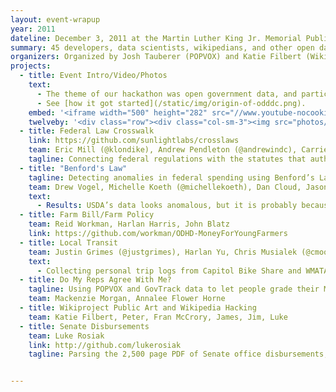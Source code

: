 ```yaml
---
layout: event-wrapup
year: 2011
dateline: December 3, 2011 at the Martin Luther King Jr. Memorial Public Library
summary: 45 developers, data scientists, wikipedians, and other open data enthusiasts participated in our first open data day event.
organizers: Organized by Josh Tauberer (POPVOX) and Katie Filbert (Wikimedia DC).
projects:
  - title: Event Intro/Video/Photos
    text:
      - The theme of our hackathon was open government data, and participants worked on improving access to U.S. law, scanning federal spending for anomalies following Benford’s Law, understanding farm subsidy grants, building local transit apps, and keeping Congress accountable. Only about half of the participants were programmers, but everyone found a way to be involved.
      - See [how it got started](/static/img/origin-of-odddc.png).
    embed: '<iframe width="500" height="282" src="//www.youtube-nocookie.com/embed/QroMmNc_INo?rel=0" frameborder="0" allowfullscreen></iframe>'
    twelveby: '<div class="row"><div class="col-sm-3"><img src="photos/2011/IMG_0818.JPG" class="img-responsive"/></div><div class="col-sm-3"><img src="photos/2011/IMG_0815.JPG" class="img-responsive"/></div><div class="col-sm-3"><img src="photos/2011/IMG_0819.JPG" class="img-responsive"/></div><div class="col-sm-3"><img src="photos/2011/IMG_0811.JPG" class="img-responsive"/></div><</div>'
  - title: Federal Law Crosswalk
    link: https://github.com/sunlightlabs/crosslaws
    team: Eric Mill (@klondike), Andrew Pendleton (@andrewindc), Carrie Golden (@Carrie_Golden)
    tagline: Connecting federal regulations with the statutes that authorize them.
  - title: "Benford's Law"
    tagline: Detecting anomalies in federal spending using Benford’s Law, which says that digits, such as in dollar amounts, should appear with a certain distribution.
    team: Drew Vogel, Michelle Koeth (@michellekoeth), Dan Cloud, Jason Wieringa (@jwieringa), Andrew, Chris Gotcu
    text:
      - Results: USDA’s data looks anomalous, but it is probably because of unusual spending or the reporting of estimates as spending and not fraud.
  - title: Farm Bill/Farm Policy
    team: Reid Workman, Harlan Harris, John Blatz
    link: https://github.com/workman/ODHD-MoneyForYoungFarmers
  - title: Local Transit
    team: Justin Grimes (@justgrimes), Harlan Yu, Chris Musialek (@cmoose), Liz Steininger (@liz315), Piotr (@polishprince)
    text:
      - Collecting personal trip logs from Capitol Bike Share and WMATA Smartrip in order to visualize the trips, visualize the cost, see daily commutes, and potentially a sensitivity analysis such as if you leave ten minutes later what does it do to your cost of commute?
  - title: Do My Reps Agree With Me?
    tagline: Using POPVOX and GovTrack data to let people grade their Members of Congress based on if their Members of Congress voted on bills in the way they would have them vote on bills.
    team: Mackenzie Morgan, Annalee Flower Horne
  - title: Wikiproject Public Art and Wikipedia Hacking
    team: Katie Filbert, Peter, Fran McCrory, James, Jim, Luke
  - title: Senate Disbursements
    team: Luke Rosiak
    link: http://github.com/lukerosiak
    tagline: Parsing the 2,500 page PDF of Senate office disbursements, the official report of the the Senate’s spending.


---
```


